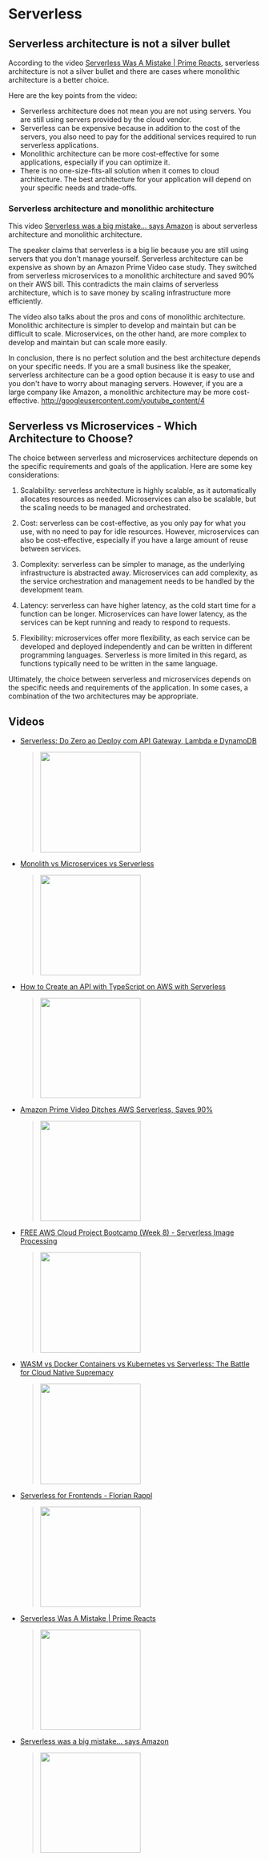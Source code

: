 # Serverless

## Serverless architecture is not a silver bullet

According to the video [Serverless Was A Mistake | Prime Reacts](https://www.youtube.com/watch?v=BcMm0aaqnnI), serverless architecture is not a silver bullet and there are cases where monolithic architecture is a better choice.

Here are the key points from the video:

* Serverless architecture does not mean you are not using servers. You are still using servers provided by the cloud vendor.
* Serverless can be expensive because in addition to the cost of the servers, you also need to pay for the additional services required to run serverless applications.
* Monolithic architecture can be more cost-effective for some applications, especially if you can optimize it.
* There is no one-size-fits-all solution when it comes to cloud architecture. The best architecture for your application will depend on your specific needs and trade-offs.

### Serverless architecture and monolithic architecture

This video [Serverless was a big mistake... says Amazon](https://www.youtube.com/watch?v=qQk94CjRvIs) is about serverless architecture and monolithic architecture.

The speaker claims that serverless is a big lie because you are still using servers that you don't manage yourself. Serverless architecture can be expensive as shown by an Amazon Prime Video case study. They switched from serverless microservices to a monolithic architecture and saved 90% on their AWS bill. This contradicts the main claims of serverless architecture, which is to save money by scaling infrastructure more efficiently.

The video also talks about the pros and cons of monolithic architecture. Monolithic architecture is simpler to develop and maintain but can be difficult to scale. Microservices, on the other hand, are more complex to develop and maintain but can scale more easily.

In conclusion, there is no perfect solution and the best architecture depends on your specific needs. If you are a small business like the speaker, serverless architecture can be a good option because it is easy to use and you don't have to worry about managing servers. However, if you are a large company like Amazon, a monolithic architecture may be more cost-effective.
http://googleusercontent.com/youtube_content/4

## Serverless vs Microservices - Which Architecture to Choose?

The choice between serverless and microservices architecture depends on the specific requirements and goals of the application. Here are some key considerations:

1. Scalability: serverless architecture is highly scalable, as it automatically allocates resources as needed. Microservices can also be scalable, but the scaling needs to be managed and orchestrated.

2. Cost: serverless can be cost-effective, as you only pay for what you use, with no need to pay for idle resources. However, microservices can also be cost-effective, especially if you have a large amount of reuse between services.

3. Complexity: serverless can be simpler to manage, as the underlying infrastructure is abstracted away. Microservices can add complexity, as the service orchestration and management needs to be handled by the development team.

4. Latency: serverless can have higher latency, as the cold start time for a function can be longer. Microservices can have lower latency, as the services can be kept running and ready to respond to requests.

5. Flexibility: microservices offer more flexibility, as each service can be developed and deployed independently and can be written in different programming languages. Serverless is more limited in this regard, as functions typically need to be written in the same language.

Ultimately, the choice between serverless and microservices depends on the specific needs and requirements of the application. In some cases, a combination of the two architectures may be appropriate.

## Videos

 * [Serverless: Do Zero ao Deploy com API Gateway, Lambda e DynamoDB](https://www.youtube.com/watch?v=kpjkSLXHN5E)
	> [<img src="https://img.youtube.com/vi/kpjkSLXHN5E/0.jpg" width="200">](https://www.youtube.com/watch?v=kpjkSLXHN5E "Serverless: Do Zero ao Deploy com API Gateway, Lambda e DynamoDB by Full Cycle 8,937 views 1 hour")
 * [Monolith vs Microservices vs Serverless](https://www.youtube.com/watch?v=1A9tPOfp6NA)
	> [<img src="https://img.youtube.com/vi/1A9tPOfp6NA/0.jpg" width="200">](https://www.youtube.com/watch?v=1A9tPOfp6NA "Monolith vs Microservices vs Serverless by Code With Ryan 71,669 views 23 minutes")
 * [How to Create an API with TypeScript on AWS with Serverless](https://www.youtube.com/watch?v=HhgXwKFUzT8)
	> [<img src="https://img.youtube.com/vi/HhgXwKFUzT8/0.jpg" width="200">](https://www.youtube.com/watch?v=HhgXwKFUzT8 "How to Create an API with TypeScript on AWS with Serverless by Complete Coding - Master AWS Serverless  21,673 views 24 minutes")
 * [Amazon Prime Video Ditches AWS Serverless, Saves 90%](https://www.youtube.com/watch?v=JTp0TY_2hXM)
	> [<img src="https://img.youtube.com/vi/JTp0TY_2hXM/0.jpg" width="200">](https://www.youtube.com/watch?v=JTp0TY_2hXM "Amazon Prime Video Ditches AWS Serverless, Saves 90% by ByteByteGo 65,855 views 4 minutes, 15 seconds")
 * [FREE AWS Cloud Project Bootcamp (Week 8) - Serverless Image Processing](https://www.youtube.com/watch?v=YiSNlK4bk90)
	> [<img src="https://img.youtube.com/vi/YiSNlK4bk90/0.jpg" width="200">](https://www.youtube.com/watch?v=YiSNlK4bk90 "FREE AWS Cloud Project Bootcamp (Week 8) - Serverless Image Processing by ExamPro 2,228 views 2 hours, 4 minutes")
 * [WASM vs Docker Containers vs Kubernetes vs Serverless: The Battle for Cloud Native Supremacy](https://www.youtube.com/watch?v=uZ8xI26sno8)
	> [<img src="https://img.youtube.com/vi/uZ8xI26sno8/0.jpg" width="200">](https://www.youtube.com/watch?v=uZ8xI26sno8 "WASM vs Docker Containers vs Kubernetes vs Serverless: The Battle for Cloud Native Supremacy by DevOps Toolkit 10,171 views 27 minutes")
 * [Serverless for Frontends - Florian Rappl](https://www.youtube.com/watch?v=QKPVGdJ32yQ)
	> [<img src="https://img.youtube.com/vi/QKPVGdJ32yQ/0.jpg" width="200">](https://www.youtube.com/watch?v=QKPVGdJ32yQ "Serverless for Frontends - Florian Rappl by TechDay Pakistan 143 views 42 minutes")
 * [Serverless Was A Mistake | Prime Reacts](https://www.youtube.com/watch?v=BcMm0aaqnnI)
	> [<img src="https://img.youtube.com/vi/BcMm0aaqnnI/0.jpg" width="200">](https://www.youtube.com/watch?v=BcMm0aaqnnI "Serverless Was A Mistake | Prime Reacts by ThePrimeTime 197,099 views 13 minutes, 40 seconds")
 * [Serverless was a big mistake... says Amazon](https://www.youtube.com/watch?v=qQk94CjRvIs)
	> [<img src="https://img.youtube.com/vi/qQk94CjRvIs/0.jpg" width="200">](https://www.youtube.com/watch?v=qQk94CjRvIs "Serverless was a big mistake... says Amazon by Fireship 1,479,917 views 3 minutes, 48 seconds")

